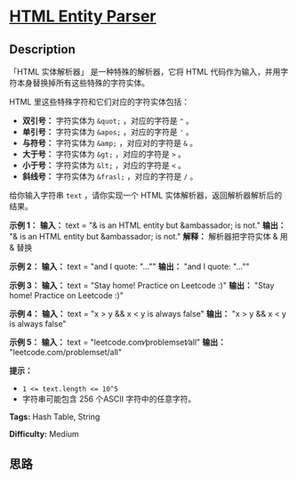 # [HTML Entity Parser][title]

## Description

「HTML 实体解析器」 是一种特殊的解析器，它将 HTML 代码作为输入，并用字符本身替换掉所有这些特殊的字符实体。

HTML 里这些特殊字符和它们对应的字符实体包括：

  * **双引号：** 字符实体为 `&quot;` ，对应的字符是 `"` 。
  * **单引号：** 字符实体为 `&apos;` ，对应的字符是 `'` 。
  * **与符号：** 字符实体为 `&amp;` ，对应对的字符是 `&` 。
  * **大于号：** 字符实体为 `&gt;` ，对应的字符是 `>` 。
  * **小于号：** 字符实体为 `&lt;` ，对应的字符是 `<` 。
  * **斜线号：** 字符实体为 `&frasl;` ，对应的字符是 `/` 。

给你输入字符串 `text` ，请你实现一个 HTML 实体解析器，返回解析器解析后的结果。



**示例 1：**
            **输入：** text = "&amp; is an HTML entity but &ambassador; is not."    **输出：** "& is an HTML entity but &ambassador; is not."    **解释：** 解析器把字符实体 &amp; 用 & 替换    

**示例  2：**
            **输入：** text = "and I quote: &quot;...&quot;"    **输出：** "and I quote: \"...\""    

**示例 3：**
            **输入：** text = "Stay home! Practice on Leetcode :)"    **输出：** "Stay home! Practice on Leetcode :)"    

**示例 4：**
            **输入：** text = "x &gt; y &amp;&amp; x &lt; y is always false"    **输出：** "x > y && x < y is always false"    

**示例 5：**
            **输入：** text = "leetcode.com&frasl;problemset&frasl;all"    **输出：** "leetcode.com/problemset/all"    



**提示：**

  * `1 <= text.length <= 10^5`
  * 字符串可能包含 256 个ASCII 字符中的任意字符。


**Tags:** Hash Table, String

**Difficulty:** Medium

## 思路

[title]: https://leetcode-cn.com/problems/html-entity-parser
